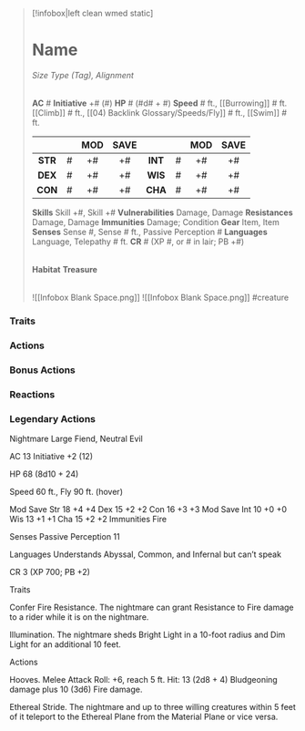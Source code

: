 > [!infobox|left clean wmed static]
> # Name
> *Size Type (Tag), Alignment*
> 
> | |
> | - |
> **AC** # **Initiative** +# (#)
> **HP** # (#d# + #)
> **Speed** # ft., [[Burrowing]] # ft. [[Climb]] # ft., [[04) Backlink Glossary/Speeds/Fly]] # ft., [[Swim]] # ft.
> 
> | | | MOD | SAVE | | | MOD | SAVE |
> | :-: | :-: | :-: | :-: | :-: | :-: | :-: | :-: |
> | **STR** | # | +# | +# | **INT** | # | +# | +# | 
> | **DEX** | # | +# | +# | **WIS** | # | +# | +# |
> | **CON** | # | +# | +# | **CHA** | # | +# | +# |
> **Skills** Skill +#, Skill +#
> **Vulnerabilities** Damage, Damage
> **Resistances** Damage, Damage
> **Immunities** Damage; Condition
> **Gear** Item, Item
> **Senses** Sense #, Sense # ft., Passive Perception #
> **Languages** Language, Telepathy # ft.
> **CR** # (XP #, or # in lair; PB +#)
>
> | |
> | - |
> **Habitat**
> **Treasure**
> 
> | |
> | - |
> ![[Infobox Blank Space.png]]
> ![[Infobox Blank Space.png]]
> #creature 


### Traits
### Actions
### Bonus Actions
### Reactions
### Legendary Actions
Nightmare
Large Fiend, Neutral Evil

AC 13 Initiative +2 (12)

HP 68 (8d10 + 24)

Speed 60 ft., Fly 90 ft. (hover)

Mod	Save
Str	18	+4	+4
Dex	15	+2	+2
Con	16	+3	+3
Mod	Save
Int	10	+0	+0
Wis	13	+1	+1
Cha	15	+2	+2
Immunities Fire

Senses Passive Perception 11

Languages Understands Abyssal, Common, and Infernal but can’t speak

CR 3 (XP 700; PB +2)

Traits

Confer Fire Resistance. The nightmare can grant Resistance to Fire damage to a rider while it is on the nightmare.

Illumination. The nightmare sheds Bright Light in a 10-foot radius and Dim Light for an additional 10 feet.

Actions

Hooves. Melee Attack Roll: +6, reach 5 ft. Hit: 13 (2d8 + 4) Bludgeoning damage plus 10 (3d6) Fire damage.

Ethereal Stride. The nightmare and up to three willing creatures within 5 feet of it teleport to the Ethereal Plane from the Material Plane or vice versa.